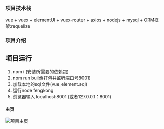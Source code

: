 ### 项目技术栈
vue + vuex + elementUI + vuex-router + axios  + nodejs + mysql + ORM框架:requelize

### 项目介绍



## 项目运行
1. npm i (安装所需要的依赖包)
2. npm run build(打包并监听端口号8001)
3. 加载本地的sql文件(vue_element.sql)
4. 运行node fengkong
5. 浏览器输入 localhost:8001 (或者127.0.0.1：8001)


#### 主页
![项目主页](https://raw.githubusercontent.com/yanglilong127/vue_element/master/index.png)
